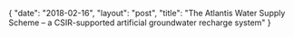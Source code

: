 {
   "date": "2018-02-16",
   "layout": "post",
   "title": "The Atlantis Water Supply Scheme – a CSIR-supported artificial groundwater recharge system"
}

